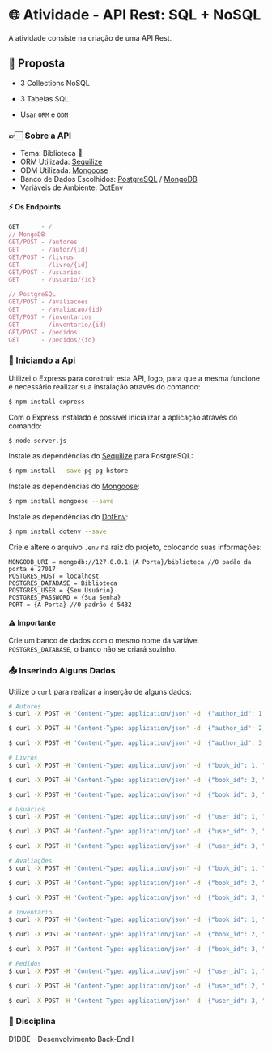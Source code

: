# 🌐 Atividade - API Rest: SQL + NoSQL

A atividade consiste na criação de uma API Rest.

## 🚧 Proposta

- 3 Collections NoSQL

- 3 Tabelas SQL

- Usar `ORM` e `ODM`

### 👉🏻 Sobre a API
- Tema: Biblioteca 📖
- ORM Utilizada: [Sequilize](https://sequelize.org/)
- ODM Utilizada: [Mongoose](https://mongoosejs.com/)
- Banco de Dados Escolhidos: [PostgreSQL](https://www.postgresql.org/) / [MongoDB](https://www.mongodb.com/pt-br)
- Variáveis de Ambiente: [DotEnv](https://www.npmjs.com/package/dotenv)
#### ⚡ Os Endpoints


``` js
GET      - / 
// MongoDB
GET/POST - /autores 
GET      - /autor/{id}
GET/POST - /livros 
GET      - /livro/{id}
GET/POST - /usuarios 
GET      - /usuario/{id}

// PostgreSQL
GET/POST - /avaliacoes
GET      - /avaliacao/{id}
GET/POST - /inventarios
GET      - /inventario/{id} 
GET/POST - /pedidos  
GET      - /pedidos/{id}
```

### 🏁 Iniciando a Api
Utilizei o Express para construir esta API, logo, para que a mesma funcione é necessário realizar sua instalação através do comando:
```bash
$ npm install express
```
Com o Express instalado é possível inicializar a aplicação através do comando:
```bash
$ node server.js
```

Instale as dependências do [Sequilize](https://sequelize.org/) para PostgreSQL:
```bash
$ npm install --save pg pg-hstore
```

Instale as dependências do [Mongoose](https://mongoosejs.com/):
```bash
$ npm install mongoose --save
```

Instale as dependências do [DotEnv](https://www.npmjs.com/package/dotenv):
```bash
$ npm install dotenv --save
```

Crie e altere o arquivo `.env` na raiz do projeto, colocando suas informações:
```
MONGODB_URI = mongodb://127.0.0.1:{A Porta}/biblioteca //O padão da porta é 27017
POSTGRES_HOST = localhost
POSTGRES_DATABASE = Biblioteca
POSTGRES_USER = {Seu Usuário}
POSTGRES_PASSWORD = {Sua Senha}
PORT = {A Porta} //O padrão é 5432
```

#### ⚠️ Importante
Crie um banco de dados com o mesmo nome da variável `POSTGRES_DATABASE`, o banco não se criará sozinho.

### 📤 Inserindo Alguns Dados
Utilize o `curl` para realizar a inserção de alguns dados:
```bash
# Autores
$ curl -X POST -H 'Content-Type: application/json' -d '{"author_id": 1, "name": "George Orwell","birth_year": 1903,"nationality": "Inglês","books_written":9}' http://localhost:8080/autores

$ curl -X POST -H 'Content-Type: application/json' -d '{"author_id": 2, "name": "Harper Lee","birth_year": 1926,"nationality": "Americano","books_written":2}' http://localhost:8080/autores

$ curl -X POST -H 'Content-Type: application/json' -d '{"author_id": 3, "name": "F. Scott Fitzgerald","birth_year": 1896,"nationality": "Americano","books_written":5}' http://localhost:8080/autores

# Livros 
$ curl -X POST -H 'Content-Type: application/json' -d '{"book_id": 1, "title": "1984","author_id": 1,"genre": "Distopia","published_year":1949}' http://localhost:8080/livros

$ curl -X POST -H 'Content-Type: application/json' -d '{"book_id": 2, "title": "To Kill a Mockingbird","author_id": 2,"genre": "Ficção","published_year":1960}' http://localhost:8080/livros

$ curl -X POST -H 'Content-Type: application/json' -d '{"book_id": 3, "title": "The Great Gatsby","author_id": 3,"genre": "Ficção","published_year":1925}' http://localhost:8080/livros

# Usuários
$ curl -X POST -H 'Content-Type: application/json' -d '{"user_id": 1, "name": "Alice","email": "alice@example.com","age": 30}' http://localhost:8080/usuarios

$ curl -X POST -H 'Content-Type: application/json' -d '{"user_id": 2, "name": "Bob","email": "bob@example.com","age": 25}' http://localhost:8080/usuarios

$ curl -X POST -H 'Content-Type: application/json' -d '{"user_id": 3, "name": "Charlie","email": "charlie@example.com","age": 35}' http://localhost:8080/usuarios

# Avaliações
$ curl -X POST -H 'Content-Type: application/json' -d '{"book_id": 1, "user_id": 1,"rating": 5,"comment": "Livro Incrível!"}' http://localhost:8080/avaliacoes

$ curl -X POST -H 'Content-Type: application/json' -d '{"book_id": 2, "user_id": 2,"rating": 4,"comment": "Ótima Leitura."}' http://localhost:8080/avaliacoes

$ curl -X POST -H 'Content-Type: application/json' -d '{"book_id": 3, "user_id": 3,"rating": 3,"comment": "Bom, mas não ótimo."}' http://localhost:8080/avaliacoes

# Inventário
$ curl -X POST -H 'Content-Type: application/json' -d '{"book_id": 1, "quantity": 10}' http://localhost:8080/inventarios

$ curl -X POST -H 'Content-Type: application/json' -d '{"book_id": 2, "quantity": 15}' http://localhost:8080/inventarios

$ curl -X POST -H 'Content-Type: application/json' -d '{"book_id": 3, "quantity": 5}' http://localhost:8080/inventarios

# Pedidos
$ curl -X POST -H 'Content-Type: application/json' -d '{"user_id": 1, "book_id": 1, "order_date": "2024-07-01"}' http://localhost:8080/pedidos

$ curl -X POST -H 'Content-Type: application/json' -d '{"user_id": 2, "book_id": 3, "order_date": "2024-06-24"}' http://localhost:8080/pedidos

$ curl -X POST -H 'Content-Type: application/json' -d '{"user_id": 3, "book_id": 3, "order_date": "2024-07-15"}' http://localhost:8080/pedidos
```


### 📒 Disciplina
D1DBE - Desenvolvimento Back-End I